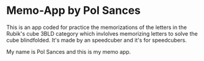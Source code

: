 # Memo-App by Pol Sances

This is an app coded for practice the memorizations of the letters in the Rubik's cube 3BLD category which invlolves memorizing letters to solve the cube blindfolded.
It's made by an speedcuber and it's for speedcubers.

My name is Pol Sances and this is my memo app.
